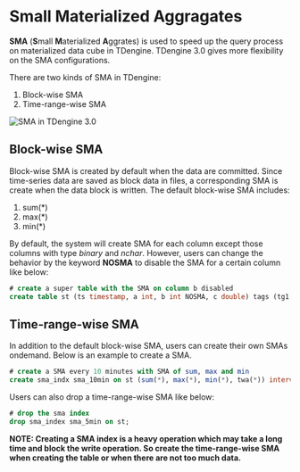 # Small Materialized Aggragates

**SMA** (**S**mall **M**aterialized **A**ggrates) is used to speed up the query process on materialized data cube in TDengine. TDengine 3.0 gives more flexibility on the SMA configurations.

There are two kinds of SMA in TDengine:
1. Block-wise SMA
2. Time-range-wise SMA

<!-- 
```plantuml
    @startmindmap mind_map_test
    * SMA
    ** Block-wise SMA
    ** Time-range-wise SMA
    @endmindmap
```  -->

![SMA in TDengine 3.0](http://www.plantuml.com/plantuml/png/Kr1GK70eBaaiAidDp4l9JInG0D7nG4PyIMfn2HTGMa5B8TZN4SBIKd3AoK_ErYtFB4v55Wt9p4tLBKhCIqz5bN981HeACHW0)
## Block-wise SMA
Block-wise SMA is created by default when the data are committed. Since time-series data are saved as block data in files, a corresponding SMA is create when the data block is written. The default block-wise SMA includes:
1. sum(*)
2. max(*)
3. min(*)

By default, the system will create SMA for each column except those columns with type *binary* and *nchar*. However, users can change the behavior by the keyword **NOSMA** to disable the SMA for a certain column like below:
```SQL
# create a super table with the SMA on column b disabled
create table st (ts timestamp, a int, b int NOSMA, c double) tags (tg1 binary(10), tg2 int);
```

## Time-range-wise SMA
In addition to the default block-wise SMA, users can create their own SMAs ondemand. Below is an example to create a SMA.
```SQL
# create a SMA every 10 minutes with SMA of sum, max and min
create sma_indx sma_10min on st (sum(*), max(*), min(*), twa(*)) interval(10m);
```
Users can also drop a time-range-wise SMA like below:
```SQL
# drop the sma index
drop sma_index sma_5min on st;
```
**NOTE: Creating a SMA index is a heavy operation which may take a long time and block the write operation. So create the time-range-wise SMA when creating the table or when there are not too much data.**
